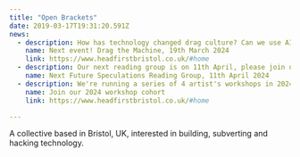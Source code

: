 ```yaml
---
title: "Open Brackets"
date: 2019-03-17T19:31:20.591Z
news:
  - description: How has technology changed drag culture? Can we use AI to invent our own drag personas of the future? Join us for an evening of creativity at the Watershed's PM Studio, find out more here.
    name: Next event! Drag the Machine, 19th March 2024
    link: https://www.headfirstbristol.co.uk/#home
  - description: Our next reading group is on 11th April, please join us. 
    name: Next Future Speculations Reading Group, 11th April 2024
  - description: We're running a series of 4 artist's workshops in 2024 and are looking to recruit a pool of paid attendees. If you're an artist, programmer, educator or citizen interested in building a queer tech community we'd love to hear from you. 
    name: Join our 2024 workshop cohort
    link: https://www.headfirstbristol.co.uk/#home

---
```

A collective based in Bristol, UK, interested in building, subverting and hacking technology.
